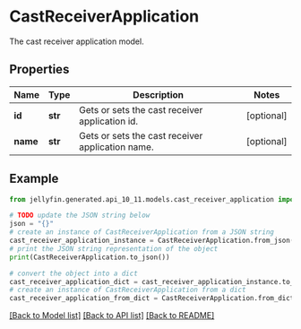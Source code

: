 # CastReceiverApplication

The cast receiver application model.

## Properties

Name | Type | Description | Notes
------------ | ------------- | ------------- | -------------
**id** | **str** | Gets or sets the cast receiver application id. | [optional] 
**name** | **str** | Gets or sets the cast receiver application name. | [optional] 

## Example

```python
from jellyfin.generated.api_10_11.models.cast_receiver_application import CastReceiverApplication

# TODO update the JSON string below
json = "{}"
# create an instance of CastReceiverApplication from a JSON string
cast_receiver_application_instance = CastReceiverApplication.from_json(json)
# print the JSON string representation of the object
print(CastReceiverApplication.to_json())

# convert the object into a dict
cast_receiver_application_dict = cast_receiver_application_instance.to_dict()
# create an instance of CastReceiverApplication from a dict
cast_receiver_application_from_dict = CastReceiverApplication.from_dict(cast_receiver_application_dict)
```
[[Back to Model list]](../README.md#documentation-for-models) [[Back to API list]](../README.md#documentation-for-api-endpoints) [[Back to README]](../README.md)


